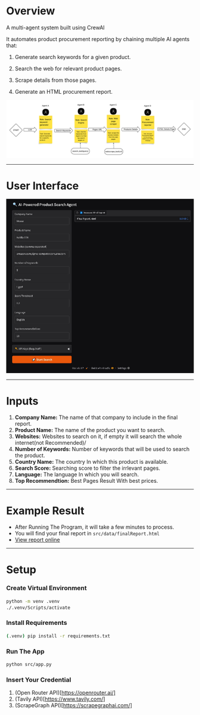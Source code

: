 # Overview

A multi-agent system built using CrewAI

It automates product procurement reporting by chaining multiple AI agents that:

1. Generate search keywords for a given product.

2. Search the web for relevant product pages.

3. Scrape details from those pages.

4. Generate an HTML procurement report.


![Diagram](Agents-Diagram.png)

-------
# User Interface

![userInterface](UI-page.png)

-------
# Inputs
1. **Company Name:** The name of that company to include in the final report.
2. **Product Name:** The name of the product you want to search.
3. **Websites:** Websites to search on it, if empty it will search the whole internet(not Recommended)/
4. **Number of Keywords:** Number of keywords that will be used to search the product.
5. **Country Name:** The country In which this product is available.
6. **Search Score:** Searching score to filter the irrlevant pages.
7. **Language:** The language In which you will search.
8. **Top Recommendtion:** Best Pages Result With best prices.

--------
# Example Result
- After Running The Program, it will take a few minutes to process.
- You will find your final report in `src/data/finalReport.html`
- [View report online](https://aqua-aarika-39.tiiny.site/)

--------
# Setup
### Create Virtual Environment
```bash
python -m venv .venv
./.venv/Scripts/activate
```
### Install Requirements
```bash
(.venv) pip install -r requirements.txt
```
### Run The App
```bash
python src/app.py
```
### Insert Your Credential
1. (Open Router API)[https://openrouter.ai/]
2. (Tavily API)[https://www.tavily.com/]
3. (ScrapeGraph API)[https://scrapegraphai.com/]


